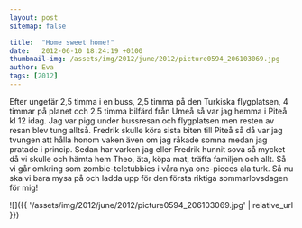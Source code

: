 ```yaml
---
layout: post
sitemap: false

title:  "Home sweet home!"
date:   2012-06-10 18:24:19 +0100
thumbnail-img: /assets/img/2012/june/2012/picture0594_206103069.jpg
author: Eva
tags: [2012]
---
```


Efter ungefär 2,5 timma i en buss, 2,5 timma på den Turkiska flygplatsen, 4 timmar på planet och 2,5 timma bilfärd från Umeå så var jag hemma i Piteå kl 12 idag. Jag var pigg under bussresan och flygplatsen men resten av resan blev tung alltså. Fredrik skulle köra sista biten till Piteå så då var jag tvungen att hålla honom vaken även om jag råkade somna medan jag pratade i princip. Sedan har varken jag eller Fredrik hunnit sova så mycket då vi skulle och hämta hem Theo, äta, köpa mat, träffa familjen och allt. Så vi går omkring som zombie-teletubbies i våra nya one-pieces ala turk. Så nu ska vi bara mysa på och ladda upp för den första riktiga sommarlovsdagen för mig!

![]({{ '/assets/img/2012/june/2012/picture0594_206103069.jpg'  | relative_url }})

